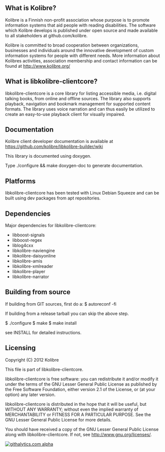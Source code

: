 What is Kolibre?
---------------------------------
Kolibre is a Finnish non-profit association whose purpose is to promote
information systems that aid people with reading disabilities. The software
which Kolibre develops is published under open source and made available to all
stakeholders at github.com/kolibre.

Kolibre is committed to broad cooperation between organizations, businesses and
individuals around the innovative development of custom information systems for
people with different needs. More information about Kolibres activities, association 
membership and contact information can be found at http://www.kolibre.org/

What is libkolibre-clientcore?
---------------------------------
libkolibre-clientcore is a core library for listing accessible media, i.e. digital talking 
books, from online and offline sources. The library also supports playback, 
navigation and bookmark management for supported content formats. 
The library uses voice narration and can thus easily be utilized to create 
an easy-to-use playback client for visually impaired.

Documentation
---------------------------------
Kolibre client developer documentation is available at 
https://github.com/kolibre/libkolibre-builder/wiki

This library is documented using doxygen.

Type ./configure && make doxygen-doc to generate documentation.

Platforms
---------------------------------
libkolibre-clientcore has been tested with Linux Debian Squeeze and can be built
using dev packages from apt repositories.

Dependencies
---------------------------------
Major dependencies for libkolibre-clientcore:

* libboost-signals
* libboost-regex
* liblog4cxx
* libkolibre-naviengine
* libkolibre-daisyonline
* libkolibre-amis
* libkolibre-xmlreader
* libkolibre-player
* libkolibre-narrator

Building from source
---------------------------------
If building from GIT sources, first do a:
$ autoreconf -fi

If building from a release tarball you can skip the above step.

$ ./configure
$ make
$ make install

see INSTALL for detailed instructions.

Licensing
---------------------------------
Copyright (C) 2012 Kolibre

This file is part of libkolibre-clientcore.

libkolibre-clientcore is free software: you can redistribute it and/or modify
it under the terms of the GNU Lesser General Public License as published by
the Free Software Foundation, either version 2.1 of the License, or
(at your option) any later version.

libkolibre-clientcore is distributed in the hope that it will be useful,
but WITHOUT ANY WARRANTY; without even the implied warranty of
MERCHANTABILITY or FITNESS FOR A PARTICULAR PURPOSE.  See the
GNU Lesser General Public License for more details.

You should have received a copy of the GNU Lesser General Public License
along with libkolibre-clientcore. If not, see <http://www.gnu.org/licenses/>.

[![githalytics.com alpha](https://cruel-carlota.pagodabox.com/74210a6e048b9545d378303cd5fe029d "githalytics.com")](http://githalytics.com/kolibre/libkolibre-clientcore)
